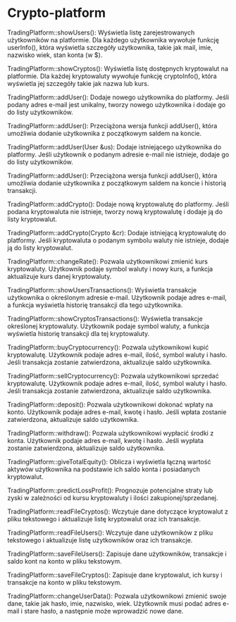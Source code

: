 # Crypto-platform

TradingPlatform::showUsers(): 
Wyświetla listę zarejestrowanych użytkowników na platformie. Dla każdego użytkownika wywołuje funkcję userInfo(), która wyświetla szczegóły użytkownika, takie jak mail, imie, nazwisko wiek, stan konta (w $).

TradingPlatform::showCryptos(): 
Wyświetla listę dostępnych kryptowalut na platformie. Dla każdej kryptowaluty wywołuje funkcję cryptoInfo(), która wyświetla jej szczegóły takie jak nazwa lub kurs.

TradingPlatform::addUser(): 
Dodaje nowego użytkownika do platformy. Jeśli podany adres e-mail jest unikalny, tworzy nowego użytkownika i dodaje go do listy użytkowników.

TradingPlatform::addUser(): 
Przeciążona wersja funkcji addUser(), która umożliwia dodanie użytkownika z początkowym saldem na koncie.

TradingPlatform::addUser(User &us): 
Dodaje istniejącego użytkownika do platformy. Jeśli użytkownik o podanym adresie e-mail nie istnieje, dodaje go do listy użytkowników.

TradingPlatform::addUser(): 
Przeciążona wersja funkcji addUser(), która umożliwia dodanie użytkownika z początkowym saldem na koncie i historią transakcji.

TradingPlatform::addCrypto(): 
Dodaje nową kryptowalutę do platformy. Jeśli podana kryptowaluta nie istnieje, tworzy nową kryptowalutę i dodaje ją do listy kryptowalut.

TradingPlatform::addCrypto(Crypto &cr): 
Dodaje istniejącą kryptowalutę do platformy. Jeśli kryptowaluta o podanym symbolu waluty nie istnieje, dodaje ją do listy kryptowalut.

TradingPlatform::changeRate(): 
Pozwala użytkownikowi zmienić kurs kryptowaluty. Użytkownik podaje symbol waluty i nowy kurs, a funkcja aktualizuje kurs danej kryptowaluty.

TradingPlatform::showUsersTransactions(): 
Wyświetla transakcje użytkownika o określonym adresie e-mail. Użytkownik podaje adres e-mail, a funkcja wyświetla historię transakcji dla tego użytkownika. 

TradingPlatform::showCryptosTransactions(): 
Wyświetla transakcje określonej kryptowaluty. Użytkownik podaje symbol waluty, a funkcja wyświetla historię transakcji dla tej kryptowaluty.

TradingPlatform::buyCryptocurrency(): 
Pozwala użytkownikowi kupić kryptowalutę. Użytkownik podaje adres e-mail, ilość, symbol waluty i hasło. Jeśli transakcja zostanie zatwierdzona, aktualizuje saldo użytkownika.

TradingPlatform::sellCryptocurrency(): 
Pozwala użytkownikowi sprzedać kryptowalutę. Użytkownik podaje adres e-mail, ilość, symbol waluty i hasło. Jeśli transakcja zostanie zatwierdzona, aktualizuje saldo użytkownika.

TradingPlatform::deposit(): 
Pozwala użytkownikowi dokonać wpłaty na konto. Użytkownik podaje adres e-mail, kwotę i hasło. Jeśli wpłata zostanie zatwierdzona, aktualizuje saldo użytkownika.

TradingPlatform::withdraw(): 
Pozwala użytkownikowi wypłacić środki z konta. Użytkownik podaje adres e-mail, kwotę i hasło. Jeśli wypłata zostanie zatwierdzona, aktualizuje saldo użytkownika.

TradingPlatform::giveTotalEquity(): 
Oblicza i wyświetla łączną wartość aktywów użytkownika na podstawie ich saldo konta i posiadanych kryptowalut.

TradingPlatform::predictLossProfit(): 
Prognozuje potencjalne straty lub zyski w zależności od kursu kryptowaluty i ilości zakupionej/sprzedanej.

TradingPlatform::readFileCryptos(): 
Wczytuje dane dotyczące kryptowalut z pliku tekstowego i aktualizuje listę kryptowalut oraz ich transakcje.

TradingPlatform::readFileUsers(): 
Wczytuje dane użytkowników z pliku tekstowego i aktualizuje listę użytkowników oraz ich transakcje.

TradingPlatform::saveFileUsers():
Zapisuje dane użytkowników, transakcje i saldo kont na konto w pliku tekstowym.

TradingPlatform::saveFileCryptos(): 
Zapisuje dane kryptowalut, ich kursy i transakcje na konto w pliku tekstowym.

TradingPlatform::changeUserData(): 
Pozwala użytkownikowi zmienić swoje dane, takie jak hasło, imie, nazwisko, wiek. Użytkownik musi podać adres e-mail i stare hasło, a następnie może wprowadzić nowe dane.



